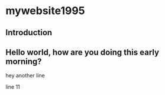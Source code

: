 # mywebsite1995

## **Introduction**

## Hello world, how are you doing this early morning?


hey another line

line 11
